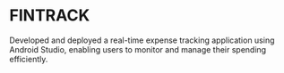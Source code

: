 # FINTRACK
Developed and deployed a real-time expense tracking application using Android Studio, enabling users to monitor and manage their spending efficiently.
